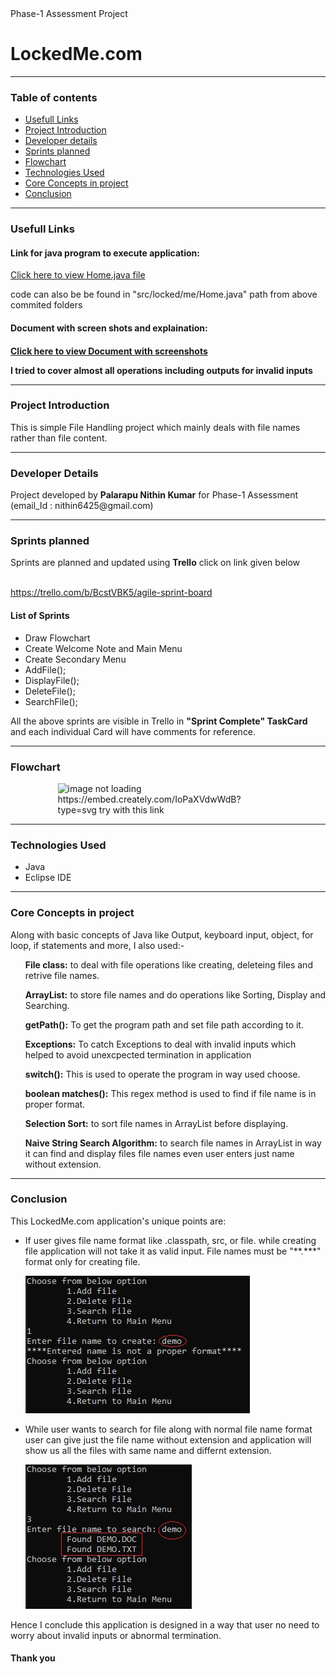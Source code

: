 <!DOCTYPE html>
<html lang="en">
<head>
    <meta charset="UTF-8">
    <meta http-equiv="X-UA-Compatible" content="IE=edge">
    <meta name="viewport" content="width=device-width, initial-scale=1.0">
    Phase-1 Assessment Project
</head>
<body>
    <h1>LockedMe.com</h1>
    <hr>
    <h3>Table of contents</h3> 
    <ul>
        <li><a href="#Links">Usefull Links</a></li>
        <li><a href="#Intro">Project Introduction</a></li>
        <li><a href="#DevDetails">Developer details</a></li>
        <li><a href="#Sprints">Sprints planned</a></li>
        <li><a href="#Flowchart">Flowchart</a></li>
        <li><a href="#TechUsed">Technologies Used</a></li>
        <li><a href="#CoreConcepts">Core Concepts in project</a></li>
        <li><a href="#Conclusion">Conclusion</a></li>
    </ul>
    <hr>
    <h3><a id="Links">Usefull Links</a></h3>
        <h4>Link for java program to execute application:</h4>
            <a href="https://github.com/NithinNetha/LockedMe/blob/master/src/locked/me/Home.java"> Click here to view Home.java file</a>
            <p>code can also be be found in "src/locked/me/Home.java" path from above commited folders</p>
        <h4>Document with screen shots and explaination:<h4>
            <a href="https://docs.google.com/document/d/15lCVm73rMM3oL6fB-4XV1uJR5QgzdLLYsclsdxtg608/edit?usp=sharing"> Click here to view Document with screenshots</a>
            <p>I tried to cover almost all operations including outputs for invalid inputs<p/>
    <hr>
    <h3><a id="Intro">Project Introduction</a></h3>
        <p>This is simple File Handling project which mainly deals with file names rather than file content.</p>
    <hr>
    <h3><a id="DevDetails">Developer Details</a></h3>
        <p>Project developed by <strong>Palarapu Nithin Kumar</strong> for Phase-1 Assessment (email_Id : nithin6425@gmail.com) </p>
    <hr>
    <h3><a id="Sprints">Sprints planned</a></h3>
        <p>Sprints are planned and updated using <strong>Trello</strong> click on link given below </p> <br>
        <a href="https://trello.com/b/BcstVBK5/agile-sprint-board" target="_blank">https://trello.com/b/BcstVBK5/agile-sprint-board</a>
        <h4>List of Sprints</h4>
        <ul>
            <li>Draw Flowchart</li>
            <li>Create Welcome Note and Main Menu</li>
            <li>Create Secondary Menu</li>
            <li>AddFile();</li>
            <li>DisplayFile();</li>
            <li>DeleteFile();</li>
            <li>SearchFile();</li>
        </ul>
    <p>All the above sprints are visible in Trello in <strong>"Sprint Complete" TaskCard</strong> and each individual Card will have comments for reference.</p>
    <hr>
    <h3><a id="Flowchart">Flowchart</a></h3>
    <img style=" display: block; margin-left: auto;margin-right: auto; width: 70%;" src="https://embed.creately.com/IoPaXVdwWdB?type=svg" alt="image not loading https://embed.creately.com/IoPaXVdwWdB?type=svg try with this link">
    <hr>
    <h3><a id="TechUsed">Technologies Used</a></h3>
        <ul>
            <li>Java</li>
            <li>Eclipse IDE</li>
        </ul>
    <hr>
    <h3><a id="CoreConcepts">Core Concepts in project</a></h3>
    <p>Along  with basic concepts of Java like Output, keyboard input, object, for loop, if statements and more, I also used:-</p>
    <ul style="list-style-type:none;">
            <li><p><strong>File class:</strong> to deal with file operations like creating, deleteing files and retrive file names.</p></li>
            <li><p><strong>ArrayList:</strong> to store file names and do operations like Sorting, Display and Searching.</p></li>
            <li><p><strong>getPath():</strong> To get the program path and set file path according to it.</p></li>
            <li><p><strong>Exceptions:</strong> To catch Exceptions to deal with invalid inputs which helped to avoid unexcpected termination in application</p></li>
            <li><p><strong>switch():</strong> This is used to operate the program in way used choose.</p></li>
            <li><p><strong>boolean matches():</strong> This regex method is used to find if file name is in proper format.</p></li>
            <li><p><strong>Selection Sort:</strong> to sort file names in ArrayList before displaying.</p></li>
            <li><p><strong>Naive String Search Algorithm:</strong> to search file names in ArrayList in way it can find and display files file names even user enters just name without extension.</p></li>
    </ul>
    <hr>
    <h3><a id="Conclusion">Conclusion</a></h3>
         <p>This LockedMe.com application's unique points are:</p>
        <ul>
            <li> <p>If user gives file name format like .classpath, src, or file. while creating file application will not take it as valid input. File names must be "**.***" format only for creating file.</p>
            <img src="https://github.com/NithinNetha/assess1/blob/master/createError.jpg"></li> 
            <li><p> While user wants to search for file along with normal file name format user can give just the file name without extension and application will show us all the files with same name and differnt extension.  </p>
            <img src="https://github.com/NithinNetha/assess1/blob/master/searchtwo.JPG"></li>
        </ul>
        <p>Hence I conclude this application is designed in a way that user no need to worry about invalid inputs or abnormal termination.</p>
    <h4>Thank you</h4>

       
</body>
</html>
